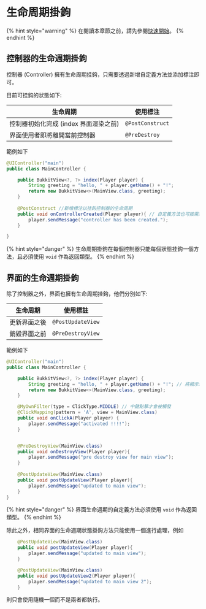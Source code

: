 # 生命周期掛鉤

{% hint style="warning" %}
在閱讀本章節之前，請先參閱[快速開始](../quick-start.md)。
{% endhint %}

## 控制器的生命週期掛鉤

控制器 (Controller) 擁有生命周期挂鈎，只需要透過新增自定義方法並添加標注即可。

目前可挂鈎的狀態如下:

| 生命周期                    | 使用標注             |
| ----------------------- | ---------------- |
| 控制器初始化完成 (index 界面渲染之前) | `@PostConstruct` |
| 界面使用者即將離開當前控制器          | `@PreDestroy`    |

範例如下

```java
@UIController("main")
public class MainController {

    public BukkitView<?, ?> index(Player player) {
        String greeting = "hello, " + player.getName() + "!";
        return new BukkitView<>(MainView.class, greeting);
    }
    
    @PostConstruct //新增標注以挂鈎控制器的生命周期
    public void onControllerCreated(Player player){ // 自定義方法也可按需定義填入參數
        player.sendMessage("controller has been created.");
    }

}
```

{% hint style="danger" %}
生命周期掛鉤在每個控制器只能每個狀態挂鈎一個方法，且必須使用 `void` 作為返回類型。
{% endhint %}

## 界面的生命週期掛鉤

除了控制器之外，界面也擁有生命周期挂鈎，他們分別如下:

| 生命周期   | 使用標註              |
| ------ | ----------------- |
| 更新界面之後 | `@PostUpdateView` |
| 銷毀界面之前 | `@PreDestroyView` |

範例如下

```java
@UIController("main")
public class MainController {

    public BukkitView<?, ?> index(Player player) {
        String greeting = "hello, " + player.getName() + "!"; // 將顯示玩家的名稱
        return new BukkitView<>(MainView.class, greeting);
    }

    @MyOwnFilter(type = ClickType.MIDDLE) // 中鍵點擊才會被觸發
    @ClickMapping(pattern = 'A', view = MainView.class)
    public void onClickA(Player player) {
        player.sendMessage("activated !!!!");
    }


    @PreDestroyView(MainView.class)
    public void onDestroyView(Player player){
        player.sendMessage("pre destroy view for main view");
    }
    
    @PostUpdateView(MainView.class)
    public void postUpdateView(Player player){
        player.sendMessage("updated to main view");
    }
}
```

{% hint style="danger" %}
界面生命週期的自定義方法必須使用 `void` 作為返回類型。
{% endhint %}

除此之外，相同界面的生命週期狀態掛鉤方法只能使用一個進行處理，例如

```java
    @PostUpdateView(MainView.class)
    public void postUpdateView(Player player){
        player.sendMessage("updated to main view");
    }

    @PostUpdateView(MainView.class)
    public void postUpdateView2(Player player){
        player.sendMessage("updated to main view 2");
    }
```

則只會使用隨機一個而不是兩者都執行。
